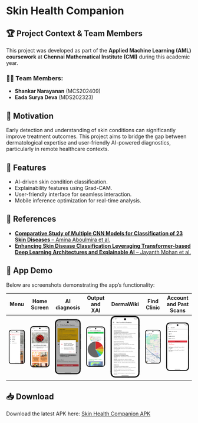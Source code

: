 # Skin Health Companion

## 🏆 Project Context & Team Members

This project was developed as part of the **Applied Machine Learning (AML) coursework** at **Chennai Mathematical Institute (CMI)** during this academic year.

### 👨‍💻 Team Members:

- **Shankar Narayanan** (MCS202409)
- **Eada Surya Deva** (MDS202323)

## 📌 Motivation

Early detection and understanding of skin conditions can significantly improve treatment outcomes. This project aims to bridge the gap between dermatological expertise and user-friendly AI-powered diagnostics, particularly in remote healthcare contexts.

## 🚀 Features

- AI-driven skin condition classification.
- Explainability features using Grad-CAM.
- User-friendly interface for seamless interaction.
- Mobile inference optimization for real-time analysis.

## 🔗 References

- [**Comparative Study of Multiple CNN Models for Classification of 23 Skin Diseases** – Amina Aboulmira et al.](https://www.researchgate.net/publication/363156222_Comparative_Study_of_Multiple_CNN_Models_for_Classification_of_23_Skin_Diseases/fulltext/636c91f3431b1f5300867b9e/Comparative-Study-of-Multiple-CNN-Models-for-Classification-of-23-Skin-Diseases.pdf)
- [**Enhancing Skin Disease Classification Leveraging Transformer-based Deep Learning Architectures and Explainable AI** – Jayanth Mohan et al.](https://arxiv.org/abs/2407.14757)

## 📸 App Demo

Below are screenshots demonstrating the app’s functionality:

| **Menu**                                | **Home Screen**                         | **AI diagnosis**                             | **Output and XAI**                        | **DermaWiki**                           | **Find Clinic**                           | **Account and Past Scans**                 |
| --------------------------------------- | --------------------------------------- | -------------------------------------------- | ----------------------------------------- | --------------------------------------- | ----------------------------------------- | ------------------------------------------ |
| ![Menu](./Images/app-demo-images/1.png) | ![Home](./Images/app-demo-images/2.png) | ![diagnosis](./Images/app-demo-images/3.png) | ![output](./Images/app-demo-images/4.png) | ![wiki](./Images/app-demo-images/5.png) | ![clinic](./Images/app-demo-images/6.png) | ![account](./Images/app-demo-images/7.png) |

## 📥 Download

Download the latest APK here: [Skin Health Companion APK](./App/skin-health-app/android/app/build/outputs/apk/debug/app-debug.apk)
